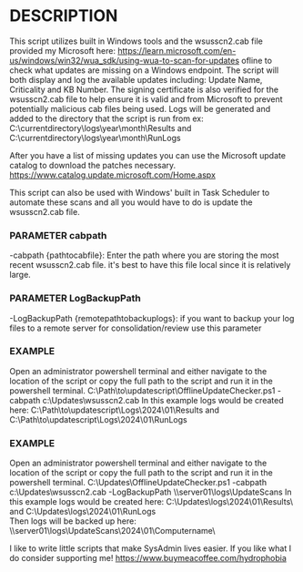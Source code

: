 # DESCRIPTION

 This script utilizes built in Windows tools and the wsusscn2.cab file provided my Microsoft here: https://learn.microsoft.com/en-us/windows/win32/wua_sdk/using-wua-to-scan-for-updates ofline to check what updates are missing on a Windows endpoint.
 The script will both display and log the available updates including: Update Name, Criticality and KB Number. 
 The signing certificate is also verified for the wsusscn2.cab file to help ensure it is valid and from Microsoft to prevent potentially malicious cab files being used. 
 Logs will be generated and added to the directory that the script is run from ex: C:\currentdirectory\logs\year\month\Results and C:\currentdirectory\logs\year\month\RunLogs

 After you have a list of missing updates you can use the Microsoft update catalog to download the patches necessary. 
 https://www.catalog.update.microsoft.com/Home.aspx

 This script can also be used with Windows' built in Task Scheduler to automate these scans and all you would have to do is update the wsusscn2.cab file.

### PARAMETER cabpath

 -cabpath {pathtocabfile}: Enter the path where you are storing the most recent wsusscn2.cab file. it's best to have this file local since it is relatively large.

### PARAMETER LogBackupPath

 -LogBackupPath {remotepathtobackuplogs}: if you want to backup your log files to a remote server for consolidation/review use this parameter

### EXAMPLE

 Open an administrator powershell terminal and either navigate to the location of the script or copy the full path to the script and run it in the powershell terminal.
 C:\Path\to\updatescript\OfflineUpdateChecker.ps1 -cabpath c:\Updates\wsusscn2.cab
 In this example logs would be created here: C:\Path\to\updatescript\Logs\2024\01\Results and C:\Path\to\updatescript\Logs\2024\01\RunLogs

### EXAMPLE

 Open an administrator powershell terminal and either navigate to the location of the script or copy the full path to the script and run it in the powershell terminal.
 C:\Updates\OfflineUpdateChecker.ps1 -cabpath c:\Updates\wsusscn2.cab -LogBackupPath \\\server01\logs\UpdateScans
 In this example logs would be created here: C:\Updates\logs\2024\01\Results\ and C:\Updates\logs\2024\01\RunLogs\
 Then logs will be backed up here: \\\server01\logs\UpdateScans\2024\01\Computername\


 I like to write little scripts that make SysAdmin lives easier. If you like what I do consider supporting me! https://www.buymeacoffee.com/hydrophobia
